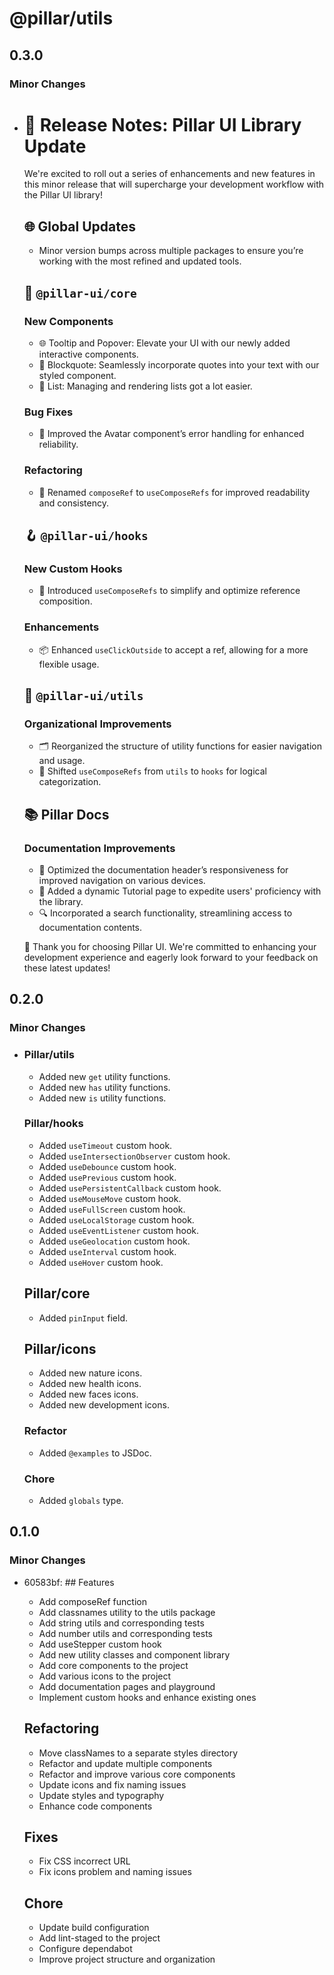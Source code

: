 # @pillar/utils

## 0.3.0

### Minor Changes

- # 🚀 Release Notes: Pillar UI Library Update

  We're excited to roll out a series of enhancements and new features in this minor release that will supercharge your development workflow with the Pillar UI library!

  ## 🌐 Global Updates

  - Minor version bumps across multiple packages to ensure you’re working with the most refined and updated tools.

  ## 🧱 `@pillar-ui/core`

  ### New Components

  - 🌐 Tooltip and Popover: Elevate your UI with our newly added interactive components.
  - 📜 Blockquote: Seamlessly incorporate quotes into your text with our styled component.
  - 📝 List: Managing and rendering lists got a lot easier.

  ### Bug Fixes

  - 🐛 Improved the Avatar component’s error handling for enhanced reliability.

  ### Refactoring

  - 🔄 Renamed `composeRef` to `useComposeRefs` for improved readability and consistency.

  ## 🪝 `@pillar-ui/hooks`

  ### New Custom Hooks

  - 🧰 Introduced `useComposeRefs` to simplify and optimize reference composition.

  ### Enhancements

  - 📦 Enhanced `useClickOutside` to accept a ref, allowing for a more flexible usage.

  ## 🧰 `@pillar-ui/utils`

  ### Organizational Improvements

  - 🗂 Reorganized the structure of utility functions for easier navigation and usage.
  - 🔄 Shifted `useComposeRefs` from `utils` to `hooks` for logical categorization.

  ## 📚 Pillar Docs

  ### Documentation Improvements

  - 📱 Optimized the documentation header’s responsiveness for improved navigation on various devices.
  - 🚀 Added a dynamic Tutorial page to expedite users' proficiency with the library.
  - 🔍 Incorporated a search functionality, streamlining access to documentation contents.

  🙏 Thank you for choosing Pillar UI. We're committed to enhancing your development experience and eagerly look forward to your feedback on these latest updates!

## 0.2.0

### Minor Changes

- ### Pillar/utils

  - Added new `get` utility functions.
  - Added new `has` utility functions.
  - Added new `is` utility functions.

  ### Pillar/hooks

  - Added `useTimeout` custom hook.
  - Added `useIntersectionObserver` custom hook.
  - Added `useDebounce` custom hook.
  - Added `usePrevious` custom hook.
  - Added `usePersistentCallback` custom hook.
  - Added `useMouseMove` custom hook.
  - Added `useFullScreen` custom hook.
  - Added `useLocalStorage` custom hook.
  - Added `useEventListener` custom hook.
  - Added `useGeolocation` custom hook.
  - Added `useInterval` custom hook.
  - Added `useHover` custom hook.

  ## Pillar/core

  - Added `pinInput` field.

  ## Pillar/icons

  - Added new nature icons.
  - Added new health icons.
  - Added new faces icons.
  - Added new development icons.

  ### Refactor

  - Added `@examples` to JSDoc.

  ### Chore

  - Added `globals` type.

## 0.1.0

### Minor Changes

- 60583bf: ## Features

  - Add composeRef function
  - Add classnames utility to the utils package
  - Add string utils and corresponding tests
  - Add number utils and corresponding tests
  - Add useStepper custom hook
  - Add new utility classes and component library
  - Add core components to the project
  - Add various icons to the project
  - Add documentation pages and playground
  - Implement custom hooks and enhance existing ones

  ## Refactoring

  - Move classNames to a separate styles directory
  - Refactor and update multiple components
  - Refactor and improve various core components
  - Update icons and fix naming issues
  - Update styles and typography
  - Enhance code components

  ## Fixes

  - Fix CSS incorrect URL
  - Fix icons problem and naming issues

  ## Chore

  - Update build configuration
  - Add lint-staged to the project
  - Configure dependabot
  - Improve project structure and organization
